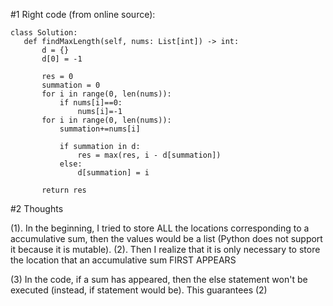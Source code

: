 #1 Right code (from online source):
 ```
 class Solution:
    def findMaxLength(self, nums: List[int]) -> int:
        d = {}
        d[0] = -1
        
        res = 0
        summation = 0
        for i in range(0, len(nums)):
            if nums[i]==0:
                nums[i]=-1 
        for i in range(0, len(nums)):
            summation+=nums[i]
                
            if summation in d:
                res = max(res, i - d[summation])
            else:
                d[summation] = i

        return res 
  ```
  
 #2 Thoughts
 
 (1). In the beginning, I tried to store ALL the locations corresponding to a accumulative sum, then the values would be a list (Python does not support it because it is mutable). 
 (2). Then I realize that it is only necessary to store the location that an accumulative sum FIRST APPEARS
 
 (3) In the code, if a sum has appeared, then the else statement won't be executed (instead, if statement would be). This guarantees (2)
